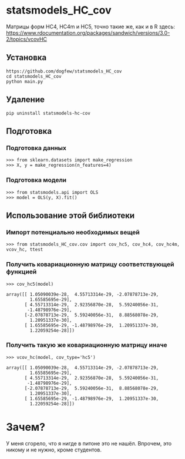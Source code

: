 # statsmodels_HC_cov
Матрицы форм HC4, HC4m и HC5, точно такие же, как и в R здесь: https://www.rdocumentation.org/packages/sandwich/versions/3.0-2/topics/vcovHC

## Установка
```
https://github.com/dogfew/statsmodels_HC_cov
cd statsmodels_HC_cov
python main.py 
```
## Удаление
```
pip uninstall statsmodels-hc-cov
```
## Подготовка 
### Подготовка данных
```
>>> from sklearn.datasets import make_regression
>>> X, y = make_regression(n_features=4)
```
### Подготовка модели
```
>>> from statsmodels.api import OLS
>>> model = OLS(y, X).fit()
```

## Использование этой библиотеки
### Импорт потенциально необходимых вещей
```
>>> from statsmodels_HC_cov.cov import cov_hc5, cov_hc4, cov_hc4m, vcov_hc, ttest
```
### Получить ковариационную матрицу соответствующей функцией
```
>>> cov_hc5(model)

array([[ 1.05090039e-28,  4.55713314e-29, -2.07878713e-29,
         1.65585695e-29],
       [ 4.55713314e-29,  2.92356870e-28,  5.59240056e-31,
        -1.48798976e-29],
       [-2.07878713e-29,  5.59240056e-31,  8.88568078e-29,
         1.20951337e-30],
       [ 1.65585695e-29, -1.48798976e-29,  1.20951337e-30,
         1.22059254e-28]])
```
### Получить такую же ковариационную матрицу иначе
```
>>> vcov_hc(model, cov_type='hc5')

array([[ 1.05090039e-28,  4.55713314e-29, -2.07878713e-29,
         1.65585695e-29],
       [ 4.55713314e-29,  2.92356870e-28,  5.59240056e-31,
        -1.48798976e-29],
       [-2.07878713e-29,  5.59240056e-31,  8.88568078e-29,
         1.20951337e-30],
       [ 1.65585695e-29, -1.48798976e-29,  1.20951337e-30,
         1.22059254e-28]])
```

# Зачем?

У меня сгорело, что я нигде в питоне это не нашёл. Впрочем, это никому и не нужно, кроме студентов.
